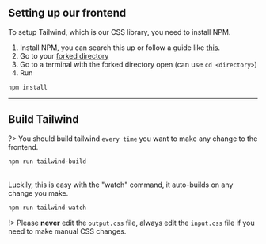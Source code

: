 ## Setting up our frontend

To setup Tailwind, which is our CSS library, you need to install NPM.

1. Install NPM, you can search this up or follow a guide
   like [this](https://docs.npmjs.com/downloading-and-installing-node-js-and-npm).
2. Go to your [forked directory](getting-setup/pycharm/django/fork)
3. Go to a terminal with the forked directory open (can use `cd <directory>`)
4. Run

```bash
npm install
```

*** 

## Build Tailwind

?> You should build tailwind `every time` you want to make any change to the frontend.

```bash
npm run tailwind-build
```

<br>Luckily, this is easy with the "watch" command, it auto-builds on any change you make.

```bash
npm run tailwind-watch
```

!> Please **never** edit the `output.css` file, always edit the `input.css` file if you need to make manual CSS changes.

